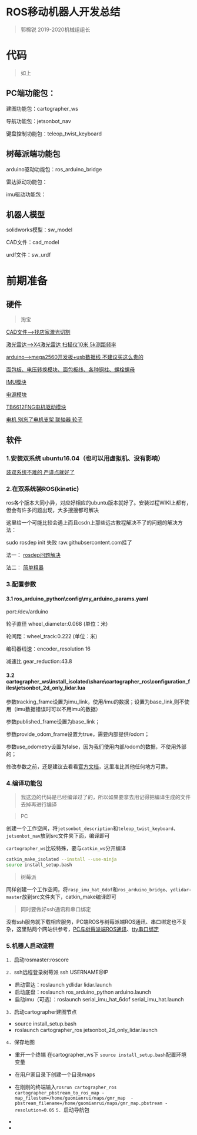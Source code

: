 # ROS移动机器人开发总结
>郭棉锐 2019-2020机械组组长

# 代码
>如上

## PC端功能包：
建图功能包：cartographer_ws

导航功能包：jetsonbot_nav 

键盘控制功能包：teleop_twist_keyboard

## 树莓派端功能包
arduino驱动功能包：ros_arduino_bridge

雷达驱动功能包：

imu驱动功能包：

## 机器人模型
solidworks模型：sw_model

CAD文件：cad_model

urdf文件：sw_urdf

# 前期准备
## 硬件
>淘宝

[CAD文件-->找店家激光切割](https://item.taobao.com/item.htm?spm=a1z09.2.0.0.2d732e8doLG9L7&id=609965457970&_u=l3edfncr9e95)

[激光雷达-->X4激光雷达 扫描仪10米 5k测距频率](https://detail.tmall.com/item.htm?id=598859147729&spm=a1z09.2.0.0.2d732e8doLG9L7&_u=l3edfncr5dc1)

[arduino-->mega2560开发板+usb数据线 不建议买这么贵的](https://detail.tmall.com/item.htm?id=38816270178&spm=a1z09.2.0.0.2d732e8doLG9L7&_u=l3edfncr7a2e)

[面包板、电压转换模块、面包板线、各种铜柱、螺栓螺母](https://risym.tmall.com/shop/view_shop.htm?spm=a1z09.2.0.0.2d732e8doLG9L7&user_number_id=738263294)

[IMU模块](https://item.taobao.com/item.htm?spm=a1z09.2.0.0.2d732e8doLG9L7&id=605374334720&_u=l3edfncr14cd)

[电源模块](https://store.taobao.com/shop/view_shop.htm?spm=a1z09.2.0.0.2d732e8doLG9L7&user_number_id=2426771237)

[TB6612FNG电机驱动模块](https://item.taobao.com/item.htm?spm=a1z09.2.0.0.2d732e8doLG9L7&id=551205306214&_u=l3edfncr3e52)

[电机 别忘了电机支架 联轴器 轮子](https://item.taobao.com/item.htm?spm=a1z09.2.0.0.2d732e8doLG9L7&id=528296088603&_u=l3edfncrd9ab)

## 软件
### 1.安装双系统 ubuntu16.04（也可以用虚拟机、没有影响）

[装双系统不难的 严谨点就好了](https://zhuanlan.zhihu.com/p/64961724)

### 2.在双系统装ROS(kinetic)  
ros各个版本大同小异，对应好相应的ubuntu版本就好了。安装过程WIKI上都有，但会有许多问题出现，大多搜搜都可解决

这里给一个可能比较会遇上而且csdn上那些远古教程解决不了的问题的解决方法：

sudo rosdep init 失败 raw.githubsercontent.com挂了

法一：
[rosdep问题解决](https://mp.weixin.qq.com/s/uxwTda-Qm7OGSMDm39sDvw)

法二：
[简单粗暴](https://community.bwbot.org/topic/811/rosdep-init-%E6%88%96%E8%80%85rosdep-update-%E8%BF%9E%E6%8E%A5%E9%94%99%E8%AF%AF%E7%9A%84%E8%A7%A3%E5%86%B3%E5%8A%9E%E6%B3%95)

### 3.配置参数
#### 3.1 ros\_arduino\_python\config\my_arduino_params.yaml
port:/dev/arduino

轮子直径 wheel_diameter:0.068 (单位：米)

轮间距：wheel_track:0.222 (单位：米)

编码器线速：encoder_resolution 16

减速比 gear_reduction:43.8

#### 3.2 cartographer\_ws\install\_isolated\share\cartographer\_ros\configuration\_files\jetsonbot\_2d\_only\_lidar.lua
参数tracking_frame设置为imu\_link，使用/imu的数据；设置为base\_link,则不使用（imu数据错误时可以不用imu的数据）

参数published\_frame设置为base\_link；

参数provide\_odom\_frame设置为true，需要内部提供/odom；

参数use\_odometry设置为false，因为我们使用内部/odom的数据，不使用外部的；

修改参数之前，还是建议去看看[官方文档](https://google-cartographer-ros.readthedocs.io/en/latest/index.html)，这里准比其他任何地方可靠。
### 4.编译功能包
>我这边的代码是已经编译过了的，所以如果要拿去用记得把编译生成的文件去掉再进行编译

>PC

创建一个工作空间，将`jetsonbot_description`和`teleop_twist_keyboard`、`jetsonbot_nav`放到src文件夹下面，编译即可

`cartographer_ws`比较特殊，要与`catkin_ws`分开编译

```bash
catkin_make_isolated --install --use-ninja
source install_setup.bash
```
>树莓派

同样创建一个工作空间，将`rasp_imu_hat_6dof`和`ros_arduino_bridge`、`ydlidar-master`放到src文件夹下，catkin_make编译即可

>同时要做好ssh通讯和串口绑定

没有ssh服务就下载相应服务，PC端ROS与树莓派端ROS通讯、串口绑定也不复杂，这里贴两个网站供参考，[PC与树莓派端ROS通讯](https://www.cnblogs.com/hiram-zhang/p/10410168.html)、[tty串口绑定](https://www.cnblogs.com/hiram-zhang/p/10410175.html)

### 5.机器人启动流程

`1. `启动rosmaster:roscore

`2. `ssh远程登录树莓派 ssh USERNAME@IP
- 启动雷达：roslaunch ydlidar lidar.launch
- 启动底盘：roslaunch ros_arduino_python arduino.launch
- 启动imu（可选）：roslaunch serial_imu_hat_6dof serial_imu_hat.launch

`3. `启动cartographer建图节点
- source install_setup.bash
- roslaunch cartographer_ros jetsonbot_2d_only_lidar.launch

`4. `保存地图
- 重开一个终端 在cartographer_ws下 `source install_setup.bash`配置环境变量
- 在用户家目录下创建一个目录maps
- 在刚刚的终端输入`rosrun cartographer_ros cartographer_pbstream_to_ros_map -map_filestem=/home/guomianrui/maps/gmr_map  -pbstream_filename=/home/guomianrui/maps/gmr_map.pbstream -resolution=0.05`
`5. `启动导航包
- 

- 
